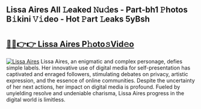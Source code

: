 ## Lissa Aires All 𝙻eaked 𝙽u𝚍es - Part-bh1 𝙿hotos B𝚒kini 𝚅𝚒deo - Hot 𝙿art 𝙻eaks 5yBsh

# <h2><a href="http://ld17fp.urlbe.top/?page=Lissa+Aires">🔗🔗👉👉 Lissa Aires P𝚑oto𝚜Vid𝚎o</a></h2>

[![Lissa Aires](https://i.imgur.com/eBuTRDB.gif)](http://ld17fp.urlbe.top/?page=Lissa+Aires)
Lissa Aires, an enigmatic and complex personage, defies simple labels. Her innovative use of digital media for self-presentation has captivated and enraged followers, stimulating debates on privacy, artistic expression, and the essence of online communities. Despite the uncertainty of her next actions, her impact on digital media is profound. Fueled by unyielding resolve and undeniable charisma, Lissa Aires progress in the digital world is limitless.
